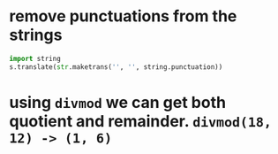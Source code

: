 # remove punctuations from the strings
```python
import string
s.translate(str.maketrans('', '', string.punctuation))
```

# using `divmod` we can get both quotient and remainder. `divmod(18, 12) -> (1, 6)`